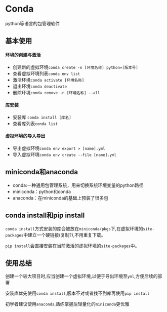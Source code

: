 # Conda

python等语言的包管理软件

## 基本使用

#### 环境的创建与激活

- 创建新的虚拟环境`conda create -n [环境名称] python=[版本号]`
- 查看虚拟环境列表`conda env list`
- 激活环境`conda activate [环境名称]`
- 退出环境`conda deactivate`
- 删除环境`conda remove -n [环境名称] --all`

#### 库安装

- 安装库 `conda install [库名]`
- 查看库列表`conda list`

#### 虚拟环境的导入导出

- 导出虚拟环境`conda env export > [name].yml`
- 导入虚拟环境`conda env create --file [name].yml`

## miniconda和anaconda

- conda:一种通用包管理系统，用来切换系统环境变量的python路径
- miniconda：python和conda
- anaconda：在miniconda的基础上预装了很多包

## conda install和pip install

`conda install`方式安装的库会被放在`miniconda/pkgs`下,在虚拟环境的`site-packages`中建立一个硬链接(复制?),不用重复下载。

`pip install`会直接安装在当前激活的虚拟环境的`site-packages`中。

## 使用总结

创建一个较大项目时,应当创建一个虚拟环境,以便于导出环境至`yml`,方便后续的部署

安装库优先使用`conda install`,版本不对或者找不到库再使用`pip install`

初学者建议使用`anaconda`,熟练掌握后轻量化的`miniconda`更优雅